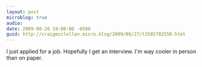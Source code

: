 ```yaml
---
layout: post
microblog: true
audio: 
date: 2009-08-26 19:00:00 -0500
guid: http://craigmcclellan.micro.blog/2009/08/27/t3585782550.html
---
```

I just applied for a job. Hopefully I get an interview. I'm way cooler in person than on paper.
